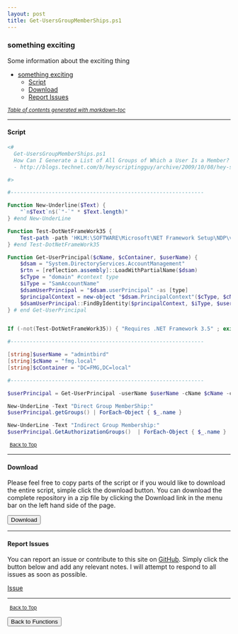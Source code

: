 ```yaml
---
layout: post
title: Get-UsersGroupMemberShips.ps1
---
```


### something exciting

Some information about the exciting thing

- [something exciting](#something-exciting)
  - [Script](#script)
  - [Download](#download)
  - [Report Issues](#report-issues)

<small><i><a href='http://ecotrust-canada.github.io/markdown-toc/'>Table of contents generated with markdown-toc</a></i></small>

---

#### Script

```powershell
<#
  Get-UsersGroupMemberShips.ps1
  How Can I Generate a List of All Groups of Which a User Is a Member?
  - http://blogs.technet.com/b/heyscriptingguy/archive/2009/10/08/hey-scripting-guy-october-8-2009.aspx

#>

#-------------------------------------------------------------

Function New-Underline($Text) {
    "`n$Text`n$(`"-`" * $Text.length)"
} #end New-UnderLine

Function Test-DotNetFrameWork35 {
    Test-path -path 'HKLM:\SOFTWARE\Microsoft\NET Framework Setup\NDP\v3.5'
} #end Test-DotNetFrameWork35

Function Get-UserPrincipal($cName, $cContainer, $userName) {
    $dsam = "System.DirectoryServices.AccountManagement"
    $rtn = [reflection.assembly]::LoadWithPartialName($dsam)
    $cType = "domain" #context type
    $iType = "SamAccountName"
    $dsamUserPrincipal = "$dsam.userPrincipal" -as [type]
    $principalContext = new-object "$dsam.PrincipalContext"($cType, $cName, $cContainer)
    $dsamUserPrincipal::FindByIdentity($principalContext, $iType, $userName)
} # end Get-UserPrincipal


If (-not(Test-DotNetFrameWork35)) { "Requires .NET Framework 3.5" ; exit }

#-------------------------------------------------------------

[string]$userName = "admintbird"
[string]$cName = "fmg.local"
[string]$cContainer = "DC=FMG,DC=local"

#-------------------------------------------------------------

$userPrincipal = Get-UserPrincipal -userName $userName -cName $cName -cContainer $cContainer

New-UnderLine -Text "Direct Group MemberShip:"
$userPrincipal.getGroups() | ForEach-Object { $_.name }

New-UnderLine -Text "Indirect Group Membership:"
$userPrincipal.GetAuthorizationGroups()  | ForEach-Object { $_.name }
```

<span style="font-size:11px;"><a href="#"><i class="fas fa-caret-up" aria-hidden="true" style="color: white; margin-right:5px;"></i>Back to Top</a></span>

---

#### Download

Please feel free to copy parts of the script or if you would like to download the entire script, simple click the download button. You can download the complete repository in a zip file by clicking the Download link in the menu bar on the left hand side of the page.

<button class="btn" type="submit" onclick="window.open('/PowerShell/functions/activeDirectory/Get-UsersGroupMemberShips.ps1')">
    <i class="fa fa-cloud-download-alt">
    </i>
        Download
</button>

---

#### Report Issues

You can report an issue or contribute to this site on <a href="https://github.com/BanterBoy/scripts-blog/issues">GitHub</a>. Simply click the button below and add any relevant notes. I will attempt to respond to all issues as soon as possible.

<!-- Place this tag where you want the button to render. -->

<a class="github-button" href="https://github.com/BanterBoy/scripts-blog/issues/new?title=Get-UsersGroupMemberShips.ps1&body=There is a problem with this function. Please find details below." data-show-count="true" aria-label="Issue BanterBoy/scripts-blog on GitHub">Issue</a>

---

<span style="font-size:11px;"><a href="#"><i class="fas fa-caret-up" aria-hidden="true" style="color: white; margin-right:5px;"></i>Back to Top</a></span>

<a href="/menu/_pages/functions.html">
    <button class="btn">
        <i class='fas fa-reply'>
        </i>
            Back to Functions
    </button>
</a>

[1]: http://ecotrust-canada.github.io/markdown-toc
[2]: https://github.com/googlearchive/code-prettify

```

```

